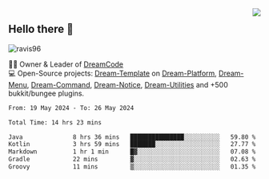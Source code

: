<img align='right' src="https://github-readme-stats.vercel.app/api?username=Ravis96&show_icons=true">

## Hello there 👋
<p align="left"> <img src="https://komarev.com/ghpvc/?username=ravis96&label=Profile%20views&color=0e75b6&style=flat" alt="ravis96" /> </p>

👨‍💻 Owner & Leader of [DreamCode](https://github.com/DreamPoland) <br>
💻 Open-Source projects: [Dream-Template](https://github.com/DreamPoland/dream-template) on [Dream-Platform](https://github.com/DreamPoland/dream-platform), [Dream-Menu](https://github.com/DreamPoland/dream-menu), [Dream-Command](https://github.com/DreamPoland/dream-command), [Dream-Notice](https://github.com/DreamPoland/dream-notice), [Dream-Utilities](https://github.com/DreamPoland/dream-utilities) and +500 bukkit/bungee plugins.

<!--START_SECTION:waka-->

```txt
From: 19 May 2024 - To: 26 May 2024

Total Time: 14 hrs 23 mins

Java              8 hrs 36 mins   ███████████████░░░░░░░░░░   59.80 %
Kotlin            3 hrs 59 mins   ███████░░░░░░░░░░░░░░░░░░   27.77 %
Markdown          1 hr 1 min      █▓░░░░░░░░░░░░░░░░░░░░░░░   07.08 %
Gradle            22 mins         ▓░░░░░░░░░░░░░░░░░░░░░░░░   02.63 %
Groovy            11 mins         ▒░░░░░░░░░░░░░░░░░░░░░░░░   01.35 %
```

<!--END_SECTION:waka-->
